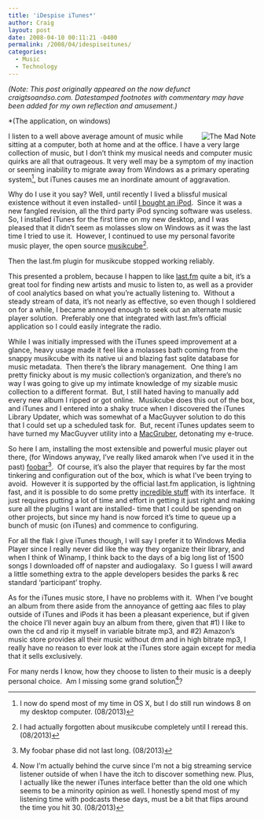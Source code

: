 ```yaml
---
title: 'iDespise iTunes*'
author: Craig
layout: post
date: 2008-04-10 00:11:21 -0400
permalink: /2008/04/idespiseitunes/
categories:
  - Music
  - Technology
---
```

*(Note: This post originally appeared on the now defunct craigtsoandso.com. Datestamped footnotes with commentary may have been added for my own reflection and amusement.)*

*(The application, on windows)

<div style="float: right; margin-left: 5px;"><img src="/images/themadnote.jpg" alt="The Mad Note" title="I'm pretty sure I drew the face on this note with MSPaint"/></div>

I listen to a well above average amount of music while sitting at a computer, both at home and at the office. I have a very large collection of music, but I don’t think my musical needs and computer music quirks are all that outrageous. It very well may be a symptom of my inaction or seeming inability to migrate away from Windows as a primary operating system[^1], but iTunes causes me an inordinate amount of aggravation.

 [^1]: I now do spend most of my time in OS X, but I do still run windows 8 on my desktop computer. (08/2013)

Why do I use it you say? Well, until recently I lived a blissful musical existence without it even installed- until [I bought an iPod][1].  Since it was a new fangled revision, all the third party iPod syncing software was useless.  So, I installed iTunes for the first time on my new desktop, and I was pleased that it didn’t seem as molasses slow on Windows as it was the last time I tried to use it.  However, I continued to use my personal favorite music player, the open source [musikcube][2][^2].

 [1]: /2007/09/12/ok-fine-but-keep-those-stupid-white-headphones-away-from-me/
 [2]: http://www.musikcube.com/
 [^2]: I had actually forgotten about musikcube completely until I reread this. (08/2013)

Then the last.fm plugin for musikcube stopped working reliably.

This presented a problem, because I happen to like [last.fm][4] quite a bit, it’s a great tool for finding new artists and music to listen to, as well as a provider of cool analytics based on what you’re actually listening to.  Without a steady stream of data, it’s not nearly as effective, so even though I soldiered on for a while, I became annoyed enough to seek out an alternate music player solution.  Preferably one that integrated with last.fm’s official application so I could easily integrate the radio.

 [4]: http://last.fm

While I was initially impressed with the iTunes speed improvement at a glance, heavy usage made it feel like a molasses bath coming from the snappy musikcube with its native ui and blazing fast sqlite database for music metadata.  Then there’s the library management.  One thing I am pretty finicky about is my music collection’s organization, and there’s no way I was going to give up my intimate knowledge of my sizable music collection to a different format.  But, I still hated having to manually add every new album I ripped or got online.  Musikcube does this out of the box, and iTunes and I entered into a shaky truce when I discovered the iTunes Library Updater, which was somewhat of a MacGuyver solution to do this that I could set up a scheduled task for.  But, recent iTunes updates seem to have turned my MacGuyver utility into a [MacGruber][5], detonating my e-truce.

 [5]: http://www.hulu.com/watch/1450/saturday-night-live-macgruber

So here I am, installing the most extensible and powerful music player out there, (for Windows anyway, I’ve really liked amarok when I’ve used it in the past) [foobar][6][^3].  Of course, it’s also the player that requires by far the most tinkering and configuration out of the box, which is what I’ve been trying to avoid.  However it is supported by the official last.fm application, is lightning fast, and it is possible to do some pretty [incredible stuff][7] with its interface.  It just requires putting a lot of time and effort in getting it just right and making sure all the plugins I want are installed- time that I could be spending on other projects, but since my hand is now forced it’s time to queue up a bunch of music (on iTunes) and commence to configuring.

 [6]: http://www.foobar2000.org/
 [7]: http://customize.org/foobar/skins/50786
 [^3]: My foobar phase did not last long. (08/2013)

For all the flak I give iTunes though, I will say I prefer it to Windows Media Player since I really never did like the way they organize their library, and when I think of Winamp, I think back to the days of a big long list of 1500 songs I downloaded off of napster and audiogalaxy.  So I guess I will award a little something extra to the apple developers besides the parks & rec standard ‘participant’ trophy.

As for the iTunes music store, I have no problems with it.  When I’ve bought an album from there aside from the annoyance of getting aac files to play outside of iTunes and iPods it has been a pleasant experience, but if given the choice I’ll never again buy an album from there, given that #1) I like to own the cd and rip it myself in variable bitrate mp3, and #2) Amazon’s music store provides all their music without drm and in high bitrate mp3, I really have no reason to ever look at the iTunes store again except for media that it sells exclusively.

For many nerds I know, how they choose to listen to their music is a deeply personal choice.  Am I missing some grand solution[^4]?

 [^4]: Now I'm actually behind the curve since I'm not a big streaming service listener outside of when I have the itch to discover something new. Plus, I actually like the newer iTunes interface better than the old one which seems to be a minority opinion as well. I honestly spend most of my listening time with podcasts these days, must be a bit that flips around the time you hit 30. (08/2013)
